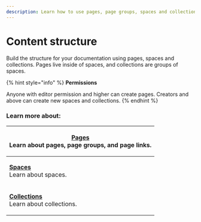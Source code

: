 ```yaml
---
description: Learn how to use pages, page groups, spaces and collections.
---
```


# Content structure

Build the structure for your documentation using pages, spaces and collections. Pages live inside of spaces, and collections are groups of spaces.

{% hint style="info" %}
**Permissions**

Anyone with editor permission and higher can create pages. Creators and above can create new spaces and collections.
{% endhint %}

### Learn more about:

| <p><strong></strong><a href="content-structure.md"><strong>Pages</strong></a><br>Learn about pages, page groups, and page links.</p> |
| ------------------------------------------------------------------------------------------------------------------------------------ |
| <p><strong></strong><a href="what-is-a-space.md"><strong>Spaces</strong></a><br>Learn about spaces.</p>                              |
| <p><strong></strong><a href="what-is-a-collection.md"><strong>Collections</strong></a><br>Learn about collections.</p>               |


